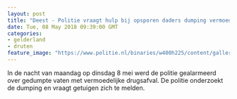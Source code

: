 ```yaml
---
layout: post
title: "Deest - Politie vraagt hulp bij opsporen daders dumping vermoedelijk drugsafval"
date: Tue, 08 May 2018 09:39:00 GMT
categories: 
- gelderland 
- druten 
feature_image: "https://www.politie.nl/binaries/w400h225/content/gallery/politie/nieuws/2018/mei/02-on/2018198821_drugsvaten_deest.jpg"
---
```


In de nacht van maandag op dinsdag 8 mei werd de politie gealarmeerd over gedumpte vaten met vermoedelijke drugsafval. De politie onderzoekt de dumping en vraagt getuigen zich te melden.
